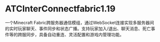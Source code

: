 # ATCInterConnectfabric1.19
一个Minecraft Fabric跨服务器通信模组，通过WebSocket连接实现多服务器间的实时玩家聊天、事件同步和状态广播。支持玩家加入/退出、聊天消息、死亡事件等的跨服同步，具备自动重连、灵活配置和游戏内管理功能。
